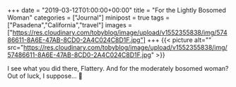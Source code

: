 +++
date = "2019-03-12T01:00:00+00:00"
title = "For the Lightly Bosomed Woman"
categories = ["Journal"]
minipost = true
tags = ["Pasadena","California","travel"]
images = ["https://res.cloudinary.com/tobyblog/image/upload/v1552355838/img/57486611-8A6E-47AB-8CD0-2A4C024C8D1F.jpg"]
+++
{{< picture alt="" src="https://res.cloudinary.com/tobyblog/image/upload/v1552355838/img/57486611-8A6E-47AB-8CD0-2A4C024C8D1F.jpg" >}}

I see what you did there, Flattery. And for the moderately bosomed woman? Out of luck, I suppose… 👙

